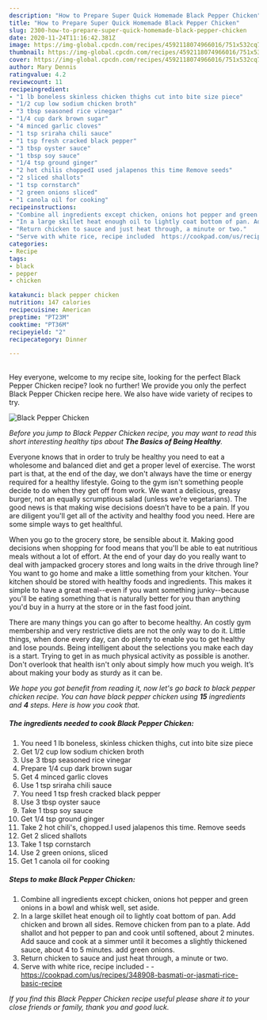 ```yaml
---
description: "How to Prepare Super Quick Homemade Black Pepper Chicken"
title: "How to Prepare Super Quick Homemade Black Pepper Chicken"
slug: 2300-how-to-prepare-super-quick-homemade-black-pepper-chicken
date: 2020-11-24T11:16:42.381Z
image: https://img-global.cpcdn.com/recipes/4592118074966016/751x532cq70/black-pepper-chicken-recipe-main-photo.jpg
thumbnail: https://img-global.cpcdn.com/recipes/4592118074966016/751x532cq70/black-pepper-chicken-recipe-main-photo.jpg
cover: https://img-global.cpcdn.com/recipes/4592118074966016/751x532cq70/black-pepper-chicken-recipe-main-photo.jpg
author: Mary Dennis
ratingvalue: 4.2
reviewcount: 11
recipeingredient:
- "1 lb boneless skinless chicken thighs cut into bite size piece"
- "1/2 cup low sodium chicken broth"
- "3 tbsp seasoned rice vinegar"
- "1/4 cup dark brown sugar"
- "4 minced garlic cloves"
- "1 tsp sriraha chili sauce"
- "1 tsp fresh cracked black pepper"
- "3 tbsp oyster sauce"
- "1 tbsp soy sauce"
- "1/4 tsp ground ginger"
- "2 hot chilis choppedI used jalapenos this time Remove seeds"
- "2 sliced shallots"
- "1 tsp cornstarch"
- "2 green onions sliced"
- "1 canola oil for cooking"
recipeinstructions:
- "Combine all ingredients except chicken, onions hot pepper and green onions in a bowl and whisk well, set aside."
- "In a large skillet heat enough oil to lightly coat bottom of pan. Add chicken and brown all sides. Remove chicken from pan to a plate. Add shallot and hot pepper to pan and cook until softened, about 2 minutes. Add sauce and cook at a simmer until it becomes a slightly thickened sauce, about 4 to 5 minutes. add green onions."
- "Return chicken to sauce and just heat through, a minute or two."
- "Serve with white rice, recipe included  https://cookpad.com/us/recipes/348908-basmati-or-jasmati-rice-basic-recipe"
categories:
- Recipe
tags:
- black
- pepper
- chicken

katakunci: black pepper chicken 
nutrition: 147 calories
recipecuisine: American
preptime: "PT23M"
cooktime: "PT36M"
recipeyield: "2"
recipecategory: Dinner

---
```

<br>
Hey everyone, welcome to my recipe site, looking for the perfect Black Pepper Chicken recipe? look no further! We provide you only the perfect Black Pepper Chicken recipe here. We also have wide variety of recipes to try.
<br>


![Black Pepper Chicken](https://img-global.cpcdn.com/recipes/4592118074966016/751x532cq70/black-pepper-chicken-recipe-main-photo.jpg)

<i>Before you jump to Black Pepper Chicken recipe, you may want to read this short interesting healthy tips about <strong>The Basics of Being Healthy</strong>.</i>

Everyone knows that in order to truly be healthy you need to eat a wholesome and balanced diet and get a proper level of exercise. The worst part is that, at the end of the day, we don't always have the time or energy required for a healthy lifestyle. Going to the gym isn't something people decide to do when they get off from work. We want a delicious, greasy burger, not an equally scrumptious salad (unless we’re vegetarians). The good news is that making wise decisions doesn’t have to be a pain. If you are diligent you'll get all of the activity and healthy food you need. Here are some simple ways to get healthful.

When you go to the grocery store, be sensible about it. Making good decisions when shopping for food means that you'll be able to eat nutritious meals without a lot of effort. At the end of your day do you really want to deal with jampacked grocery stores and long waits in the drive through line? You want to go home and make a little something from your kitchen. Your kitchen should be stored with healthy foods and ingredients. This makes it simple to have a great meal--even if you want something junky--because you'll be eating something that is naturally better for you than anything you'd buy in a hurry at the store or in the fast food joint.

There are many things you can go after to become healthy. An costly gym membership and very restrictive diets are not the only way to do it. Little things, when done every day, can do plenty to enable you to get healthy and lose pounds. Being intelligent about the selections you make each day is a start. Trying to get in as much physical activity as possible is another. Don't overlook that health isn't only about simply how much you weigh. It’s about making your body as sturdy as it can be. 


<i>We hope you got benefit from reading it, now let's go back to black pepper chicken recipe. You can have black pepper chicken using <strong>15</strong> ingredients and <strong>4</strong> steps. Here is how you cook that.
</i>

##### The ingredients needed to cook Black Pepper Chicken:

1. You need 1 lb boneless, skinless chicken thighs, cut into bite size piece
1. Get 1/2 cup low sodium chicken broth
1. Use 3 tbsp seasoned rice vinegar
1. Prepare 1/4 cup dark brown sugar
1. Get 4 minced garlic cloves
1. Use 1 tsp sriraha chili sauce
1. You need 1 tsp fresh cracked black pepper
1. Use 3 tbsp oyster sauce
1. Take 1 tbsp soy sauce
1. Get 1/4 tsp ground ginger
1. Take 2 hot chili&#39;s, chopped.I used jalapenos this time. Remove seeds
1. Get 2 sliced shallots
1. Take 1 tsp cornstarch
1. Use 2 green onions, sliced
1. Get 1 canola oil for cooking


##### Steps to make Black Pepper Chicken:

1. Combine all ingredients except chicken, onions hot pepper and green onions in a bowl and whisk well, set aside.
1. In a large skillet heat enough oil to lightly coat bottom of pan. Add chicken and brown all sides. Remove chicken from pan to a plate. Add shallot and hot pepper to pan and cook until softened, about 2 minutes. Add sauce and cook at a simmer until it becomes a slightly thickened sauce, about 4 to 5 minutes. add green onions.
1. Return chicken to sauce and just heat through, a minute or two.
1. Serve with white rice, recipe included -  - https://cookpad.com/us/recipes/348908-basmati-or-jasmati-rice-basic-recipe


<i>If you find this Black Pepper Chicken recipe useful please share it to your close friends or family, thank you and good luck.</i>
